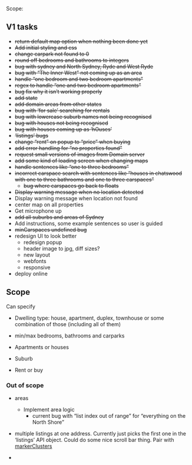 Scope: 

## V1 tasks 

- ~~return default map option when nothing been done yet~~
- ~~Add initial styling and css~~ 
- ~~change carpark not found to 0~~
- ~~round off bedrooms and bathrooms to integers~~
- ~~bug with sydney and North Sydney, Ryde and West Ryde~~
- ~~bug with “The Inner West” not coming up as an area~~ 
- ~~handle “one bedroom and two bedroom apartments”~~
- ~~regex to handle “one and two bedroom apartments”~~ 
- ~~bug fix why it isn’t working properly~~ 
- ~~add state~~ 
- ~~add domain areas from other states~~
- ~~bug with ‘for sale’ searching for rentals~~
- ~~bug with lowercase suburb names not being recognised~~
- ~~bug with houses not being recognised~~
- ~~bug with houses coming up as ‘hOuses’~~
- ~~‘listings’ bugs~~
- ~~change “rent” on popup to “price” when buying~~
- ~~add error handling for “no properties found”~~
- ~~request small versions of images from Domain server~~ 
- ~~add some kind of loading screen when changing maps~~
- ~~handle sentences like “one to three bedrooms”~~
- ~~incorrect carspace search with sentences like “houses in chatswood with one to three bathrooms and one to three carspaces”~~
  - ~~bug where carspaces go back to floats~~
- ~~Display warning message when no location detected~~
- Display warning message when location not found
- center map on all properties  
- Get microphone up 
- ~~add all suburbs and areas of Sydney~~
- Add instructions, some example sentences so user is guided
- ~~minCarspaces undefined bug~~ 
- redesign UI to look better 
  - redesign popup 
  - header image to jpg, diff sizes?
  - new layout 
  - webfonts
  - responsive
- deploy online



## Scope

Can specify 

- Dwelling type: house, apartment, duplex, townhouse or some combination of those (including all of them)
- min/max bedrooms, bathrooms and carparks

- Apartments or houses
- Suburb
- Rent or buy 





### Out of scope



* areas 
  * Implement area logic
    - current bug with “list index out of range” for “everything on the North Shore”

* multiple listings at one address. Currently just picks the first one in the ‘listings’ API object. Could do some nice scroll bar thing. Pair with [markerClusters](https://medium.com/@bobhaffner/folium-markerclusters-and-fastmarkerclusters-1e03b01cb7b1)
* 

